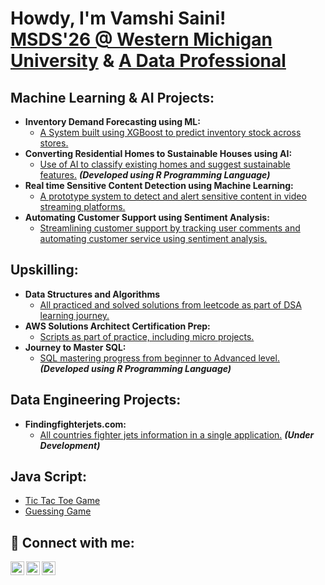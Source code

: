 <h1>Howdy, I'm Vamshi Saini! <br/><a href="https://github.com/VamshiSaini1">MSDS'26 @ Western Michigan University</a> & 
  <a href="https://www.linkedin.com/in/vamshisaini01/"> A Data Professional</a>

<h2> Machine Learning & AI Projects:</h2>

- <b>Inventory Demand Forecasting using ML:</b> 
  - [A System built using XGBoost to predict inventory stock across stores.](https://github.com/VamshiSaini1/Inventory-Demand-Forecasting-using-ML)
- <b>Converting Residential Homes to Sustainable Houses using AI:</b>
  - [Use of AI to classify existing homes and suggest sustainable features.](https://github.com/VamshiSaini1/Converting-Residential-Homes-to-Sustainable-Houses-Using-AI) <b><i>(Developed using R Programming Language)</b></i>
- <b>Real time Sensitive Content Detection using Machine Learning:</b>
  - [A prototype system to detect and alert sensitive content in video streaming platforms.](https://github.com/VamshiSaini1/Real-time-sensitive-content-detection-using-ML)
- <b>Automating Customer Support using Sentiment Analysis:</b>
  - [Streamlining customer support by tracking user comments and automating customer service using sentiment analysis.](https://github.com/VamshiSaini1/Automating-Customer-Support-Using-ML)


<h2>Upskilling:</h2>

- <b>Data Structures and Algorithms</b>
  - [All practiced and solved solutions from leetcode as part of DSA learning journey.](https://github.com/VamshiSaini1/Data-Structures-and-Algorithms)
- <b>AWS Solutions Architect Certification Prep:</b>
  - [Scripts as part of practice, including micro projects.](https://github.com/VamshiSaini1/AWS_Solutions_Architect_Certification_Prep)
- <b>Journey to Master SQL:</b>
  - [SQL mastering progress from beginner to Advanced level.](https://github.com/VamshiSaini1/Sql-prep) <b><i>(Developed using R Programming Language)</b></i>

<h2> Data Engineering Projects:</h2>

- <b>Findingfighterjets.com:</b>
  - [All countries fighter jets information in a single application.](https://github.com/VamshiSaini1/Fighter-Jets-DE-Project) <b><i>(Under Development)</b></i>

<h2> Java Script:</h2>

- [Tic Tac Toe Game](https://github.com/VamshiSaini1/TicTacToe)
- [Guessing Game](https://github.com/VamshiSaini1/GuessingGame)

<h2> 🤳 Connect with me:</h2>

[<img align="left" alt="vamshisaini__01 | Twitter" width="22px" src="https://cdn.jsdelivr.net/npm/simple-icons@v3/icons/twitter.svg" />][twitter]
[<img align="left" alt="vamshisaini01 | LinkedIn" width="22px" src="https://cdn.jsdelivr.net/npm/simple-icons@v3/icons/linkedin.svg" />][linkedin]
[<img align="left" alt="vamshisaini__01 | Instagram" width="22px" src="https://cdn.jsdelivr.net/npm/simple-icons@v3/icons/instagram.svg" />][instagram]

[twitter]: https://twitter.com/vamshisaini__01
[linkedin]: https://linkedin.com/in/vamshisaini01
[instagram]: https://www.instagram.com/vamshisaini__01?


<!--
**joshmadakor1/joshmadakor1** is a ✨ _special_ ✨ repository because its `README.md` (this file) appears on your GitHub profile.

Here are some ideas to get you started:

- 🔭 I’m currently working on ...
- 🌱 I’m currently learning ...
- 👯 I’m looking to collaborate on ...
- 🤔 I’m looking for help with ...
- 💬 Ask me about ...
- 📫 How to reach me: ...
- 😄 Pronouns: ...
- ⚡ Fun fact: ...
-->
